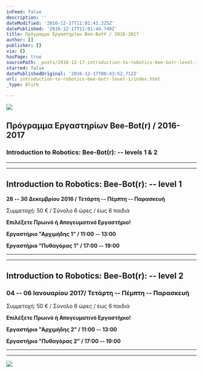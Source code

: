 ```yaml
---
inFeed: false
description: ''
dateModified: '2016-12-17T11:01:42.325Z'
datePublished: '2016-12-17T11:01:44.749Z'
title: Πρόγραμμα Εργαστηρίων Bee-Bot® / 2016-2017
author: []
publisher: {}
via: {}
hasPage: true
sourcePath: _posts/2016-12-17-introduction-to-robotics-bee-botr-level-1.md
starred: false
datePublishedOriginal: '2016-12-17T00:43:52.712Z'
url: introduction-to-robotics-bee-botr-level-1/index.html
_type: Blurb

---
```

![](https://the-grid-user-content.s3-us-west-2.amazonaws.com/d669c6b1-d823-4eb7-8d7a-27535a5ab09d.png)

## Πρόγραμμα Εργαστηρίων Bee-Bot(r) / 2016-2017

### Introduction to Robotics: Bee-Bot(r): -- levels 1 & 2

---

---

## **Introduction to Robotics: Bee-Bot(r): -- level 1**

**28 -- 30 Δεκεμβρίου 2016 / Τετάρτη -- Πέμπτη -- Παρασκευή**

Συμμετοχή: 50 € / Σύνολο 6 ώρες / έως 6 παιδιά

**Επιλέξετε Πρωινό ή Απογευματινό Εργαστήριο!**

**Εργαστήριο "Αρχιμήδης 1" / 11:00 -- 13:00**

**Εργαστήριο "Πυθαγόρας 1" / 17:00 -- 19:00**

---

---

## **Introduction to Robotics: Bee-Bot(r): -- level 2**

### **04 -- 06 Ιανουαρίου 2017/ Τετάρτη -- Πέμπτη -- Παρασκευή**

Συμμετοχή: 50 € / Σύνολο 6 ώρες / έως 6 παιδιά

**Επιλέξετε Πρωινό ή Απογευματινό Εργαστήριο!**

**Εργαστήριο "Αρχιμήδης 2" / 11:00 -- 13:00**

**Εργαστήριο "Πυθαγόρας 2" / 17:00 -- 19:00**

---

---

![](https://the-grid-user-content.s3-us-west-2.amazonaws.com/3d6cd8de-948c-4e62-8a6c-75dc336a9ef7.jpg)